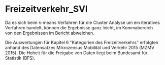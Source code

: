 # Freizeitverkehr_SVI

Da es sich beim k-means Verfahren für die Cluster Analyse um ein iteratives Verfahren handelt, können die Ergebnisse ganz leicht, im Kommabereich von den Ergebnissen im Bericht abweichen.

Die Auswertungen für Kapitel 6 "Kategorien des Freizeitverkehrs" erfolgten anhand des Datensatzes Mikrozensus Mobilität und Verkehr 2015 (MZMV 2015). Die Hoheit für die Freigabe von Daten liegt beim Bundesamt für Statistik (BFS). 
